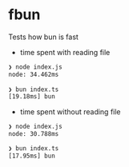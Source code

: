 # fbun

Tests how bun is fast

* time spent with reading file

```sh
❯ node index.js
node: 34.462ms
 
❯ bun index.ts
[19.18ms] bun
```

* time spent without reading file

```sh
❯ node index.js
node: 30.788ms

❯ bun index.ts
[17.95ms] bun
```